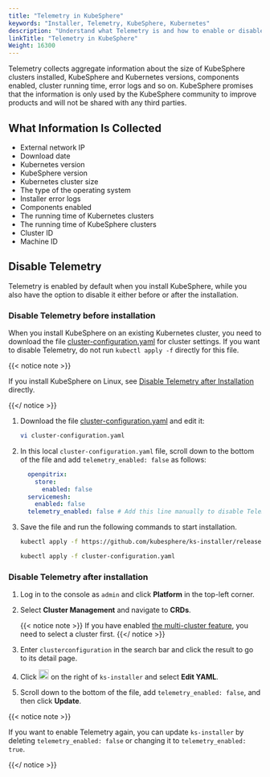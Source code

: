 ```yaml
---
title: "Telemetry in KubeSphere"
keywords: "Installer, Telemetry, KubeSphere, Kubernetes"
description: "Understand what Telemetry is and how to enable or disable it in KubeSphere."
linkTitle: "Telemetry in KubeSphere"
Weight: 16300
---
```


Telemetry collects aggregate information about the size of KubeSphere clusters installed, KubeSphere and Kubernetes versions, components enabled, cluster running time, error logs and so on. KubeSphere promises that the information is only used by the KubeSphere community to improve products and will not be shared with any third parties.

## What Information Is Collected

- External network IP
- Download date
- Kubernetes version
- KubeSphere version
- Kubernetes cluster size
- The type of the operating system
- Installer error logs
- Components enabled
- The running time of Kubernetes clusters
- The running time of KubeSphere clusters
- Cluster ID
- Machine ID

## Disable Telemetry

Telemetry is enabled by default when you install KubeSphere, while you also have the option to disable it either before or after the installation.

### Disable Telemetry before installation

When you install KubeSphere on an existing Kubernetes cluster, you need to download the file [cluster-configuration.yaml](https://github.com/kubesphere/ks-installer/releases/download/v3.1.1/cluster-configuration.yaml) for cluster settings. If you want to disable Telemetry, do not run `kubectl apply -f` directly for this file.

{{< notice note >}}

If you install KubeSphere on Linux, see [Disable Telemetry after Installation](../telemetry/#disable-telemetry-after-installation) directly.

{{</ notice >}}

1. Download the file [cluster-configuration.yaml](https://github.com/kubesphere/ks-installer/releases/download/v3.1.1/cluster-configuration.yaml) and edit it:

    ```bash
    vi cluster-configuration.yaml
    ```

2. In this local `cluster-configuration.yaml` file, scroll down to the bottom of the file and add `telemetry_enabled: false` as follows:

    ```yaml
      openpitrix:
        store:
          enabled: false
      servicemesh:
        enabled: false
      telemetry_enabled: false # Add this line manually to disable Telemetry.
    ```

3. Save the file and run the following commands to start installation.

    ```bash
    kubectl apply -f https://github.com/kubesphere/ks-installer/releases/download/v3.1.1/kubesphere-installer.yaml
    
    kubectl apply -f cluster-configuration.yaml
    ```

### Disable Telemetry after installation

1. Log in to the console as `admin` and click **Platform** in the top-left corner.

2. Select **Cluster Management** and navigate to **CRDs**.

    {{< notice note >}}
If you have enabled [the multi-cluster feature](../../../multicluster-management/), you need to select a cluster first.
    {{</ notice >}}

3. Enter `clusterconfiguration` in the search bar and click the result to go to its detail page.

4. Click <img src="/images/docs/faq/installation/telemetry-in-kubesphere/three-dots.png" height="20px"> on the right of `ks-installer` and select **Edit YAML**.

5. Scroll down to the bottom of the file, add `telemetry_enabled: false`, and then click **Update**.


{{< notice note >}}

If you want to enable Telemetry again, you can update `ks-installer` by deleting `telemetry_enabled: false` or changing it to `telemetry_enabled: true`.

{{</ notice >}}
